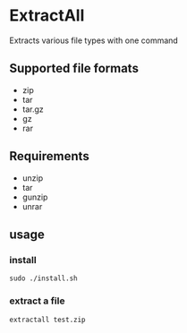 # ExtractAll
Extracts various file types with one command

## Supported file formats
 * zip
 * tar
 * tar.gz
 * gz
 * rar

## Requirements
 * unzip
 * tar
 * gunzip
 * unrar

## usage
### install
```
sudo ./install.sh
```
### extract a file
 ```
 extractall test.zip
 ```
